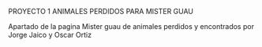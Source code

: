 PROYECTO 1 ANIMALES PERDIDOS PARA MISTER GUAU 

Apartado de la pagina Mister guau de animales perdidos y encontrados por Jorge Jaico y Oscar Ortiz
